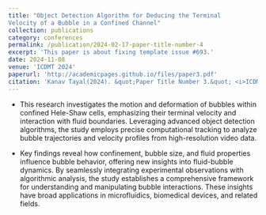 ```yaml
---
title: "Object Detection Algorithm for Deducing the Terminal
Velocity of a Bubble in a Confined Channel"
collection: publications
category: conferences
permalink: /publication/2024-02-17-paper-title-number-4
excerpt: 'This paper is about fixing template issue #693.'
date: 2024-11-08
venue: 'ICDMT 2024'
paperurl: 'http://academicpages.github.io/files/paper3.pdf'
citation: 'Kanav Tayal(2024). &quot;Paper Title Number 3.&quot; <i>ICDMT 2024</i>. 1(3).'
---
```


- This research investigates the motion and deformation of bubbles within confined Hele-Shaw cells, emphasizing their terminal velocity and interaction with fluid boundaries. Leveraging advanced object detection algorithms, the study employs precise computational tracking to analyze bubble trajectories and velocity profiles from high-resolution video data.

- Key findings reveal how confinement, bubble size, and fluid properties influence bubble behavior, offering new insights into fluid-bubble dynamics. By seamlessly integrating experimental observations with algorithmic analysis, the study establishes a comprehensive framework for understanding and manipulating bubble interactions. These insights have broad applications in microfluidics, biomedical devices, and related fields.
